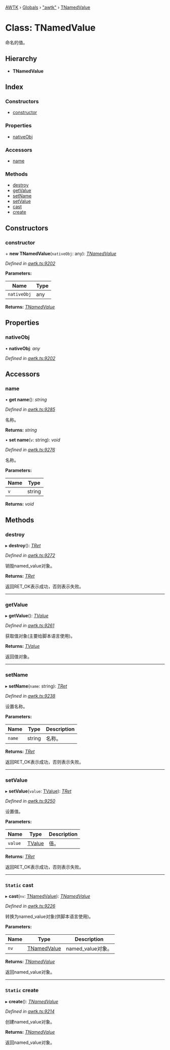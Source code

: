 [AWTK](../README.md) › [Globals](../globals.md) › ["awtk"](../modules/_awtk_.md) › [TNamedValue](_awtk_.tnamedvalue.md)

# Class: TNamedValue

命名的值。

## Hierarchy

* **TNamedValue**

## Index

### Constructors

* [constructor](_awtk_.tnamedvalue.md#constructor)

### Properties

* [nativeObj](_awtk_.tnamedvalue.md#nativeobj)

### Accessors

* [name](_awtk_.tnamedvalue.md#name)

### Methods

* [destroy](_awtk_.tnamedvalue.md#destroy)
* [getValue](_awtk_.tnamedvalue.md#getvalue)
* [setName](_awtk_.tnamedvalue.md#setname)
* [setValue](_awtk_.tnamedvalue.md#setvalue)
* [cast](_awtk_.tnamedvalue.md#static-cast)
* [create](_awtk_.tnamedvalue.md#static-create)

## Constructors

###  constructor

\+ **new TNamedValue**(`nativeObj`: any): *[TNamedValue](_awtk_.tnamedvalue.md)*

*Defined in [awtk.ts:9202](https://github.com/zlgopen/awtk-binding/blob/feacbc6/tools/code_gen/js/output/awtk.ts#L9202)*

**Parameters:**

Name | Type |
------ | ------ |
`nativeObj` | any |

**Returns:** *[TNamedValue](_awtk_.tnamedvalue.md)*

## Properties

###  nativeObj

• **nativeObj**: *any*

*Defined in [awtk.ts:9202](https://github.com/zlgopen/awtk-binding/blob/feacbc6/tools/code_gen/js/output/awtk.ts#L9202)*

## Accessors

###  name

• **get name**(): *string*

*Defined in [awtk.ts:9285](https://github.com/zlgopen/awtk-binding/blob/feacbc6/tools/code_gen/js/output/awtk.ts#L9285)*

名称。

**Returns:** *string*

• **set name**(`v`: string): *void*

*Defined in [awtk.ts:9276](https://github.com/zlgopen/awtk-binding/blob/feacbc6/tools/code_gen/js/output/awtk.ts#L9276)*

名称。

**Parameters:**

Name | Type |
------ | ------ |
`v` | string |

**Returns:** *void*

## Methods

###  destroy

▸ **destroy**(): *[TRet](../enums/_awtk_.tret.md)*

*Defined in [awtk.ts:9272](https://github.com/zlgopen/awtk-binding/blob/feacbc6/tools/code_gen/js/output/awtk.ts#L9272)*

销毁named_value对象。

**Returns:** *[TRet](../enums/_awtk_.tret.md)*

返回RET_OK表示成功，否则表示失败。

___

###  getValue

▸ **getValue**(): *[TValue](_awtk_.tvalue.md)*

*Defined in [awtk.ts:9261](https://github.com/zlgopen/awtk-binding/blob/feacbc6/tools/code_gen/js/output/awtk.ts#L9261)*

获取值对象(主要给脚本语言使用)。

**Returns:** *[TValue](_awtk_.tvalue.md)*

返回值对象。

___

###  setName

▸ **setName**(`name`: string): *[TRet](../enums/_awtk_.tret.md)*

*Defined in [awtk.ts:9238](https://github.com/zlgopen/awtk-binding/blob/feacbc6/tools/code_gen/js/output/awtk.ts#L9238)*

设置名称。

**Parameters:**

Name | Type | Description |
------ | ------ | ------ |
`name` | string | 名称。  |

**Returns:** *[TRet](../enums/_awtk_.tret.md)*

返回RET_OK表示成功，否则表示失败。

___

###  setValue

▸ **setValue**(`value`: [TValue](_awtk_.tvalue.md)): *[TRet](../enums/_awtk_.tret.md)*

*Defined in [awtk.ts:9250](https://github.com/zlgopen/awtk-binding/blob/feacbc6/tools/code_gen/js/output/awtk.ts#L9250)*

设置值。

**Parameters:**

Name | Type | Description |
------ | ------ | ------ |
`value` | [TValue](_awtk_.tvalue.md) | 值。  |

**Returns:** *[TRet](../enums/_awtk_.tret.md)*

返回RET_OK表示成功，否则表示失败。

___

### `Static` cast

▸ **cast**(`nv`: [TNamedValue](_awtk_.tnamedvalue.md)): *[TNamedValue](_awtk_.tnamedvalue.md)*

*Defined in [awtk.ts:9226](https://github.com/zlgopen/awtk-binding/blob/feacbc6/tools/code_gen/js/output/awtk.ts#L9226)*

转换为named_value对象(供脚本语言使用)。

**Parameters:**

Name | Type | Description |
------ | ------ | ------ |
`nv` | [TNamedValue](_awtk_.tnamedvalue.md) | named_value对象。  |

**Returns:** *[TNamedValue](_awtk_.tnamedvalue.md)*

返回named_value对象。

___

### `Static` create

▸ **create**(): *[TNamedValue](_awtk_.tnamedvalue.md)*

*Defined in [awtk.ts:9214](https://github.com/zlgopen/awtk-binding/blob/feacbc6/tools/code_gen/js/output/awtk.ts#L9214)*

创建named_value对象。

**Returns:** *[TNamedValue](_awtk_.tnamedvalue.md)*

返回named_value对象。
